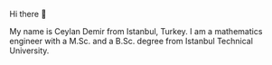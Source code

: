 Hi there 👋

My name is Ceylan Demir from Istanbul, Turkey. I am a mathematics engineer with a M.Sc. and a B.Sc. degree from Istanbul Technical University.
